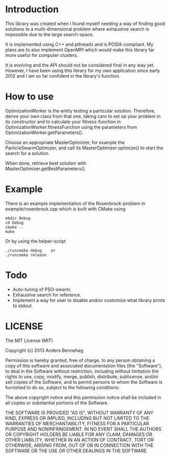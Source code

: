 
Introduction
============

This library was created when I found myself needing a way of finding 
good solutions to a multi-dimensional problem where exhaustive search
is impossible due to the large search-space. 

It is implemented using C++ and pthreads and is POSIX-compliant. My plans are
to also implement OpenMPI which would make this library far more 
useful for computer clusters.

It is evolving and the API should not be considered final in any way yet.
However, I have been using this library for my own application since early 2012
and I am so far confident in the library's function.

How to use
==========

OptimizationWorker is the entity testing a particular solution. 
Therefore, derive your own class from that one, taking care to
set up your problem in its constructor and to calculate your
fitness-function in OptimizationWorker.fitnessFunction using 
the parameters from OptimizationWorker.getParameters().

Choose an appropriate MasterOptimizer, for example the ParticleSwarmOptimizer,
and call its MasterOptimizer.optimize() to start the search for a solution.

When done, retrieve best solution with MasterOptimizer.getBestParameters().

Example
=======

There is an example implementation of the Rosenbrock-problem in 
example/rosenbrock.cpp which is built with CMake using

	mkdir Debug
	cd Debug
	cmake ..
	make

Or by using the helper-script 

	./runcmake debug 	or
	./runcmake release
	

Todo
====

- Auto-tuning of PSO-swarm.
- Exhaustive search for reference.
- Implement a way for user to disable and/or customize what library prints to stdout.

 
LICENSE
=======

The MIT License (MIT)

Copyright (c) 2013 Anders Bennehag

Permission is hereby granted, free of charge, to any person obtaining 
a copy of this software and associated documentation files (the "Software"),
to deal in the Software without restriction, including without 
limitation the rights to use, copy, modify, merge, publish, 
distribute, sublicense, and/or sell copies of the Software, 
and to permit persons to whom the Software is furnished to do so, 
subject to the following conditions:

The above copyright notice and this permission notice shall be 
included in all copies or substantial portions of the Software.

THE SOFTWARE IS PROVIDED "AS IS", WITHOUT WARRANTY OF ANY KIND, 
EXPRESS OR IMPLIED, INCLUDING BUT NOT LIMITED TO THE WARRANTIES OF 
MERCHANTABILITY, FITNESS FOR A PARTICULAR PURPOSE AND NONINFRINGEMENT. 
IN NO EVENT SHALL THE AUTHORS OR COPYRIGHT HOLDERS BE LIABLE FOR 
ANY CLAIM, DAMAGES OR OTHER LIABILITY, WHETHER IN AN ACTION OF 
CONTRACT, TORT OR OTHERWISE, ARISING FROM, OUT OF OR IN CONNECTION
WITH THE SOFTWARE OR THE USE OR OTHER DEALINGS IN THE SOFTWARE.

